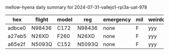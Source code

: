 mellow-hyena daily summary for 2024-07-31-vallejo1-rpi3a-uat-978

|hex|flight|model|reg|emergency|mil|weirdo|
|--|--|--|--|--|--|--|
|adbce0|N98436|C172|N98436|none|F|yyy|
|a27eb5|N26XD|F260|N26XD|none|F|yyy|
|a65e2f|N5093Q|C152|N5093Q|none|F|yyy|

